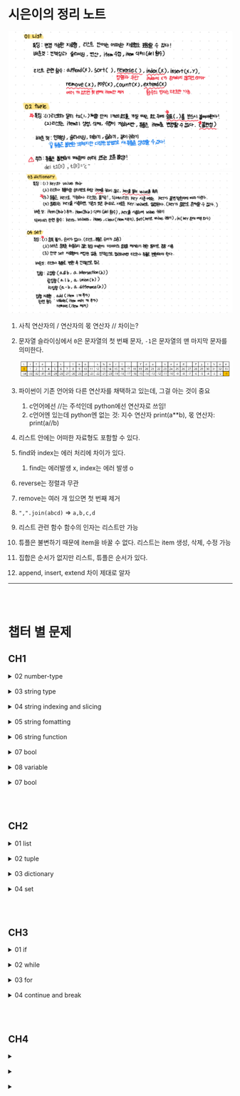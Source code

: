 # 시은이의 정리 노트

![list, tuple](<src/img/list, tuple.jpg>)![dictionary, set](<src/img/dictionary, set.jpg>)

1. 사칙 연산자의 / 연산자의 몫 연산자 // 차이는?

2. 문자열 슬라이싱에서 `0`은 문자열의 첫 번째 문자, `-1`은 문자열의 맨 마지막 문자를 의미한다.

   ![](./src/img/문자열_슬라이싱.png)

3. 파이썬이 기존 언어와 다른 연산자를 채택하고 있는데, 그걸 아는 것이 중요

   1. c언어에선 //는 주석인데 python에선 연산자로 쓰임!
   2. c언어엔 있는데 python엔 없는 것: 지수 연산자 print(a\*\*b), 몫 연산자: print(a//b)

4. 리스트 안에는 어떠한 자료형도 포함할 수 있다.

5. find와 index는 에러 처리에 차이가 있다.
   1. find는 에러발생 x, index는 에러 발생 o
6. reverse는 정렬과 무관

7. remove는 여러 개 있으면 첫 번째 제거

8. `",".join(abcd)` => `a,b,c,d`

9. 리스트 관련 함수 함수의 인자는 리스트만 가능

10. 튜플은 불변하기 때문에 item을 바꿀 수 없다. 리스트는 item 생성, 삭제, 수정 가능

11. 집합은 순서가 없지만 리스트, 튜플은 순서가 있다.

12. append, insert, extend 차이 제대로 알자

---

<br><br>

# 챕터 별 문제

## CH1

<details>
  <summary>02 number-type</summary>
  
> 문제 1: 기본 숫자형

설명: 다음의 변수에 정수형, 실수형 값을 할당한 후, 해당 값의 타입을 출력하는 프로그램을 작성하세요.

- a에 100을 할당
- b에 3.14를 할당

```python
# TODO: 아래에 코드를 작성하세요.
```

> 문제 2: 2진수, 8진수, 16진수 변환

설명: 다음의 10진수 숫자를 각각 2진수, 8진수, 16진수로 변환하여 출력하는 프로그램을 작성하세요.

- 10 (10진수)
- 255 (10진수)

```python
# TODO: 아래에 코드를 작성하세요.
```

> 문제 3: 사칙연산

설명: 두 정수 a = 15, b = 4에 대해 다음의 연산을 수행하고 결과를 출력하는 프로그램을 작성하세요.

- a와 b의 합
- a와 b의 차
- a와 b의 곱
- a를 b로 나눈 결과
- a를 b로 나눈 몫
- a를 b로 나눈 나머지

```python
# TODO: 아래에 코드를 작성하세요.
```

> 문제 4: 지수 연산

설명: 정수 a = 2, b = 5에 대해 a의 b제곱을 계산하고 결과를 출력하는 프로그램을 작성하세요.

```python
# TODO: 아래에 코드를 작성하세요.
```

> 문제 5: 복합 연산자

설명: 정수 x = 10을 초기값으로 설정하고 다음의 연산을 수행하여 결과를 출력하는 프로그램을 작성하세요.

- x에 5를 더하고 결과 출력
- x에 2를 곱하고 결과 출력
- x를 3으로 나누고 결과 출력
- x의 나머지를 4로 구하고 결과 출력
- x를 2로 나눈 몫을 구하고 결과 출력

```python
# TODO: 아래에 코드를 작성하세요.
```

> 문제 6: 실수형 연산

설명: 다음의 두 실수형 변수 num1 = 5.5, num2 = 2.0에 대해 사칙연산을 수행하고 결과를 출력하는 프로그램을 작성하세요.

- 덧셈
- 뺄셈
- 곱셈
- 나눗셈

```python
# TODO: 아래에 코드를 작성하세요.
```

</details>

<br>

<details>
  <summary>03 string type</summary>
  
> 문제 1

다음 중 출력 결과가 올바르게 나오는 코드를 고르세요.

```python
# 1.
print("Python is 'fun'")

# 2.
print('Python is "fun"')

# 3.
print("Python's fun")

# 4.
print('Python's fun')
```

> 문제 2

다음 코드를 실행했을 때 출력 결과는 무엇일까요?

```python
a = "Hello"
b = "World"
print(a + " " + b)  # ?
```

> 문제 3

다음 코드에서 print(a \* 3)의 결과를 예측하세요.

```python
a = "python "
print(a * 3)  # ?
```

> 문제 4

문자열 "Life is too short"의 길이를 구하는 코드를 작성하세요.

```python
a = "Life is too short"
# 문자열 길이를 구하는 코드
```

> 문제 5

다음 중 여러 줄 문자열을 올바르게 출력하는 코드를 고르세요.

```python
# 1.
print("""Hello
World""")

# 2.
print("Hello
World")
```

> 문제 6

- 다음 문자열에 포함된 따옴표를 제대로 출력하도록 코드 작성하기.
  - 문자열: "Python's fun!"

```python
# 코드 작성
```

> 문제 7

다음 코드를 실행했을 때 결과가 어떻게 나오는지 예측하세요.

```python
a = "=" * 10
b = "-" * 5
print(a + b)  # ?
```

</details>

<br>

<details>
  <summary>04 string indexing and slicing</summary>
  
> 문제 1

다음 코드를 실행했을 때 출력 값을 예측하시오.

```python
a = "Python programming"
print(a[0])  # ?
print(a[5])   # ?
print(a[-0])   # ?
print(a[-3])  # ?
```

> 문제 2

다음 코드를 실행했을 때 결과를 예측하세요. 또한, 이 코드에서 문자열 슬라이싱의 start와 end가 각각 어떻게 적용되는지 설명해보세요.

```python
a = "Life is too short, You need Python"
print(a[0:4])  # ?
print(a[:3])  # ?
print(a[3:])  # ?
print(a[8:11])  # ?
print(a[:])  # ?
print(a[2:-3])  # ?

```

> 문제 3

문자열에서 끝에서부터 세 번째 문자를 추출하려면 어떻게 해야 할까요? 코드로 작성해보세요.

```python
a = "Hello, Python!"
# 끝에서 세 번째 문자 추출하는 코드

```

> 문제 4

다음 문자열을 슬라이싱을 사용하여 날짜와 날씨 정보를 각각 추출하는 코드를 작성하세요.

```python
a = "20241014Cloudy"
# 날짜와 날씨를 추출하는 코드 작성

```

> 문제 5

다음 코드를 실행했을 때 출력 결과는 무엇일까요?

```python
a = "I love Python"
print(a[:6])  # ?
print(a[7:])  # ?
```

> 문제 6

- 문자열 "2024년 10월 14일"에서 연, 월, 일을 각각 슬라이싱을 사용해 추출하고, 아래와 같이 출력하는 코드를 작성하세요.
  - 연: 2024
  - 월: 10
  - 일: 14

```python
a = "2024년 10월 14일"
# 연, 월, 일을 추출하는 코드 작성
```

> 문제7

아래 코드가 에러가 나는 이유를 설명하세요.

```python
a="Pithon"
a[1]="y"
print(a[1])
```

> 문제 8

문자열 "Python"에서 두 번째 문자를 "y"로 바꾸기 위해 슬라이싱을 사용한 코드를 작성하세요.

```python
a = "Pithon"
# 두 번째 문자를 "y"로 변경하는 코드 작성
```

</details>

<br>

<details>
  <summary>05 string fomatting</summary>
  
> 문제 1

다음 코드를 실행했을 때 출력 결과를 예측하세요.

```python
a = "I eat %d apples." % 5
print(a)
```

> 문제 2

포맷 함수를 사용하여 아래 문자열을 출력해보세요.

```python
number = 10
day = "three"
# 출력: I ate 10 apples. So, I was sick for three days.
```

> 문제 3

다음 코드의 출력 결과를 예측해 보세요.

```python
a="%s" % "apple"
print(a)

a = "%10s" % "apple"
print(a)

a = "%-10s" % "apple"
print(a)
```

> 문제 4

다음 코드에서 number가 3이고 apples가 "five"일 때, f-string 포매팅을 이용해서 아래와 같은 문자열을 출력하는 코드를 완성하세요.

```python
number = 3
apples = "five"
# 출력: I have 3 apples and my brother has five.
```

> 문제 5

포맷 함수와 f-string 포매팅을 사용하여 왼쪽으로 정렬하고, 총 15자리의 공백을 "!"로 채워서 출력하는 코드를 작성하세요.

```python
a = "Python"
```

> 문제 6

포맷 함수와 f-string 포매팅을 사용하여 소수점 둘째 자리까지만 출력하도록 코드를 수정하세요.

```python
number = 3.14159
```

> 문제 7

f-string 포매팅을 이용하여 age가 25일 때 "나의 나이는 25살입니다."라는 문장을 출력하는 코드를 작성하세요.

```python
age = 25
# f-string을 사용해 나이를 포함하는 문장을 출력
```

> 문제 8

포맷 함수와 f-string 포매팅을 사용하여 문자열 "Python"을 가운데 정렬하고, 공백을 \*로 채운 결과를 출력하는 코드를 작성하세요.

```python
a = "Python"
```

</details>

<br>

<details>
  <summary>06 string function</summary>
  
   
> 문제 1

문자열에서 문자 'a'의 개수를 세는 코드를 작성하세요.

> 문제2

문자열 a = "programming"에서 문자 'm'이 처음으로 나타나는 위치를 찾는 코드를 작성하세요.

> 문제3

문자열 "apple"에서 find()와 index()의 차이를 확인해보세요. 문자 'p'와 'z'를 찾는 코드를 작성하세요.

> 문제4

문자열 "abcd"를 콤마(,)로 구분하여 연결된 문자열로 변환하는 코드를 작성하세요.

> 문제5

문자열 "HELLO world"를 모두 소문자로 변환한 결과를 출력하는 코드를 작성하세요.

> 문제6

문자열 "hello world"를 모두 대문자로 변환한 결과를 출력하는 코드를 작성하세요.

> 문제7

다음 문자열에서 왼쪽과 오른쪽의 공백을 제거한 후 결과를 출력하세요.

```python
a= "  hi  "
```

> 문제8

다음 문자열에서 오른쪽의 공백을 제거한 후 결과를 출력하세요.

```python
a= "  hi  "
```

> 문제9

문자열 "I love apples"에서 "apples"를 "bananas"로 변경하는 코드를 작성하세요.

> 문제10

문자열 "one:two:three:four"를 콜론(:)을 기준으로 분리한 후, 결과를 출력하세요.

</details>

<br>

<details>
  <summary>07 bool</summary>

> 문제1

다음 코드의 출력 결과를 예측해보세요.

```python
a = bool("Hello World")
b = bool("")
c = bool([0, 1, 2])
d = bool([])

print(a)
print(b)
print(c)
print(d)
```

> 문제2

다음 코드에서 참(True) 또는 거짓(False)으로 평가되는 값을 확인하고, 올바른 결과를 예측하세요.

```python
a = bool(0)
b = bool(-1)
c = bool(3.14)
d = bool(None)

print(a)
print(b)
print(c)
print(d)
```

> 문제3

다음 리스트에서 참(True)로 평가되는 값만 출력하도록 코드를 작성하세요.

```python
items = [0, 1, "", "Python", [], [1, 2], {}, {"key": "value"}, None]

# 힌트: for 문과 if 문을 활용하세요.
```

> 문제4

사용자로부터 입력받은 값이 비어있지 않으면 "입력되었습니다"를 출력하고, 비어 있으면 "입력되지 않았습니다"를 출력하는 프로그램을 작성하세요.

```python
# 예시
user_input = input("값을 입력하세요: ")

# 여기서 작성
```

> 문제5

다음 값들이 참(True)인지 거짓(False)인지 확인하는 코드를 작성하세요.

```python
bool("False")
bool([])
bool([None])
bool({})
bool(100)
bool(())
bool((""))
```

</details>

<br>

<details>
  <summary>08 variable</summary>

> 문제1

다음 코드의 출력 결과를 예측해보세요.

```python
a = [1, 2, 3]
b = a

a[0] = 100
print(a)  # ?
print(b)  # ?
```

> 문제2

다음 코드에서 a와 b가 같은 객체를 가리키는지 확인하는 코드를 작성하세요.

```python
a = [1, 2, 3]
b = a[:]

# a와 b가 같은 객체인지 확인하는 코드
```

> 문제3

copy 모듈을 사용하지 않고 리스트 a를 복사하여 b에 저장한 후, a의 값을 수정했을 때 b의 값이 영향을 받지 않도록 하세요.

```python
a=[1,2,3]

# 여기서 작성
```

> 문제4

copy 모듈을 사용하여 리스트 a를 복사하여 b에 저장한 후, a의 값을 수정했을 때 b의 값이 영향을 받지 않도록 하세요.

```python
a=[1,2,3]

# 여기서 작성
```

> 문제5

다음 코드를 실행했을 때 출력 결과가 무엇일지 예측하세요.

```python
a, b = ("apple", "banana")
print(a)  # ?
print(b)  # ?
```

> 문제6

다음 코드에서 여러 변수에 같은 값을 할당하고, 그 값을 출력하는 코드를 작성하세요.

```python
a = b = c = "hello"

print(a)  # ?
print(b)  # ?
print(c)  # ?
```

> 문제7

두 변수 a와 b의 값을 서로 바꾸는 코드를 작성하세요.

```python
a = 10
b = 20

# a와 b의 값을 바꾸는 코드
print(a)  # 20
print(b)  # 10
```

> 문제8

리스트 [10, 20, 30]을 변수 a, b, c에 각각 할당하는 코드를 작성하세요. 한 줄로 해결해 보세요.

```python
# 예시: a = 10, b = 20, c = 30
```

</details>

<br>

<details>
  <summary>07 bool</summary>

> 문제1

다음 코드의 출력 결과를 예측해보세요.

```python
a = bool("Hello World")
b = bool("")
c = bool([0, 1, 2])
d = bool([])

print(a)
print(b)
print(c)
print(d)
```

> 문제2

다음 코드에서 참(True) 또는 거짓(False)으로 평가되는 값을 확인하고, 올바른 결과를 예측하세요.

```python
a = bool(0)
b = bool(-1)
c = bool(3.14)
d = bool(None)

print(a)
print(b)
print(c)
print(d)
```

> 문제3

다음 리스트에서 참(True)로 평가되는 값만 출력하도록 코드를 작성하세요.

```python
items = [0, 1, "", "Python", [], [1, 2], {}, {"key": "value"}, None]

# 힌트: for 문과 if 문을 활용하세요.
```

> 문제4

사용자로부터 입력받은 값이 비어있지 않으면 "입력되었습니다"를 출력하고, 비어 있으면 "입력되지 않았습니다"를 출력하는 프로그램을 작성하세요.

```python
# 예시
user_input = input("값을 입력하세요: ")

# 여기서 작성
```

> 문제5

다음 값들이 참(True)인지 거짓(False)인지 확인하는 코드를 작성하세요.

```python
bool("False")
bool([])
bool([None])
bool({})
bool(100)
```

</details>

<br><br>

## CH2

<details>
  <summary>01 list</summary>

> 문제1

다음 리스트에서 ['a', 'b', 'c']를 인덱싱으로 출력하는 코드를 작성하세요.

```python
a = [1, 2, 3, ['a', 'b', 'c']]
```

> 문제2

다음 코드의 출력 값은 무엇일까용?

```python
a = [1, 2, 3, ['a', 'b', 'c']]
print(a[3]) #
print(a[-1]) #

print(a[-1][0]) #
print(a[-1][1]) #
```

> 문제3

다음 리스트에서 ['Life', 'is']를 슬라이싱으로 출력하는 코드를 작성하세요.

```python
a = [1, 2, ['Life', 'is', 'too', 'short']]
```

> 문제4

다음 리스트의 출력 결과는 무엇일까요?

```python
a=[1,2,3,["a","b","c"],4,5]
print(a[0:2]) #
print(a[:2]) #
print(a[2:]) #


a=[1,2,3,["a","b","c"],4,5]
print(a[2:5]) #
print(a[3][:2]) #
```

> 문제3

다음 리스트 a와 b를 더한 결과는 무엇인가요?

```python
a = [1, 2, 3]
b = [4, 5, 6]
```

> 문제4

다음 코드에서 리스트 a의 값을 [1, 4, 3]으로 수정하세요.

```python
a = [1, 2, 3]
```

> 문제5

2가지 방식을 사용하여 리스트에서 마지막 요소를 삭제하는 코드를 작성하세요.

```python
a = [1, 2, 3, 4]
```

> 문제6

슬라이스를 사용하여 리스트 0,1번째 item을 삭제하는 코드를 작성하세요.

```python
a = [1, 2, 3, 4]
```

> 문제7

다음 리스트를 오름차순으로 정렬하고, 그 결과를 출력하는 코드를 작성하세요.

```python
a = [3, 1, 4, 5, 2]
```

> 문제8

리스트에 새로운 요소 [7, 8]을 추가하는 코드를 두 가지 방식으로 작성하세요.

```python
a = [1, 2, 3, 4, 5, 6]
```

> 문제9

리스트에서 숫자 3이 몇 번 등장하는지 출력하는 코드를 작성하세요.

```python
a = [3, 1, 2, 3, 4, 3, 5]
```

> 문제10

다음 리스트의 순서를 뒤집는 코드를 작성하세요.

```python
a=["a","c","b"]
```

> 문제 11

리스트의 0번째 위치에 4를 삽입하는 코드를 작성하세요

```python
a=[1,2,3]
```

> 문제 12

리스트의 3번째 위치에 5를 삽입하는 코드를 작성하세요

```python
a=[4, 1, 2, 3]
```

> 문제13

다음 코드의 출력 값을 예측해보세요.

```python
a=[1,2,3,1,2,3]
a.remove(3)
```

</details>

<br>

<details>
  <summary>02 tuple</summary>

> 문제1

다음 튜플에서 "b"를 인덱싱으로 출력하는 코드를 작성하세요.

```python
t1 = (1, 2, "a", "b")
```

> 문제2

다음 튜플에서 ("a", "b")를 슬라이싱으로 출력하는 코드를 작성하세요.

```python
t2 = (1, 2, 3, "a", "b")
```

> 문제3

다음 두 튜플 t1과 t2를 더한 결과는 무엇인가요?

```python
t1=(1,2,"a","b")
t2 = (3, 4)
```

> 문제4

다음 두 튜플 t2과 t3를 곱한 결과는 무엇인가요?

```python
t2=(3,4)
t3=t2*3
```

> 문제5

다음 튜플의 길이를 구하는 코드를 작성하세요.

```python
t3 = (1, 2, 3, "a", "b", "c")
```

> 문제6

다음 튜플을 두 배로 곱한 결과를 출력하는 코드를 작성하세요.

```python
t4 = (1, "a", 3)
```

> 문제7

아래 코드가 오류가 나는 이유를 리스트와 튜플의 차이점에 빗대어 설명해주세요.

```python
del t1[0]
t1[0]="c"
```

</details>

<br>

<details>
  <summary>03 dictionary</summary>

> 문제1

다음 딕셔너리에서 "name" 키에 해당하는 값을 출력하는 코드를 작성하세요.

```python
a = {"name": "pey", "age": 30, "city": "Seoul"}
```

> 문제2

다음 딕셔너리에 "email" 키와 "email@example.com" 값을 추가하는 코드를 작성하세요.

```python
b = {"name": "pey", "age": 30, "city": "Seoul"}
```

> 문제3

다음 딕셔너리에서 "age" 키에 해당하는 값을 "31"로 수정하는 코드를 작성하세요.

```python
c = {"name": "pey", "age": 30, "city": "Seoul"}
```

> 문제4

다음 딕셔너리에서 "city" 키를 삭제하는 코드를 작성하세요.

```python
d = {"name": "pey", "age": 30, "city": "Seoul"}
```

> 문제5

다음 딕셔너리에 존재하지 않는 "phone" 키를 찾을 때, 값이 없으면 "No phone number"를 반환하는 코드를 작성하세요.

```python
e = {"name": "pey", "age": 30}
```

> 문제6

다음 딕셔너리의 출력 값을 예상해보세요.

```python
a={1:"a",1:"b"}
```

> 문제7

다음 딕셔너리가 오류가 나는 이유를 설명해보세요.

```python
# a={[1,2]:"hi"}
# print(a)
```

> 문제8

다음 딕셔너리의 key 리스트를 만들고 list로 반환하세요.

```python
a={"name":"pey", "phone":"010-1234-5678", "birth":"1118"}
```

> 문제9

for in 함수를사용하여 아래와 같이 key를 반환하세요

```python
# name
# phone
# birth
```

> 문제10

다음 딕셔너리의 value 리스트를 만들고 list로 반환하세요.

```python
a={"name":"pey", "phone":"010-1234-5678", "birth":"1118"}
```

> 문제 11

다음 딕셔너리의 item을 구하고 list로 반환하세요

```python
a={"name":"pey", "phone":"010-1234-5678", "birth":"1118"}
```

> 문제12

다음 딕셔너리의 item을 삭제하세요.

```python
a={"name":"pey", "phone":"010-1234-5678", "birth":"1118"}
```

> 문제13

함수를 사용하여 key로 value값을 구하세요.

```python
a={"name":"pey", "phone":"010-1234-5678", "birth":"1118"}
```

> 문제14

아래 코드가 오류가 나는 이유와 오류가 나지 않도록 변경한 코드를 작성하세요.

```python
# b=a["nokey"]
# print(b)
```

> 문제15

딕셔너리에 "name"이라는 키가 존재하는지 확인하는 코드를 작성하세요.

</details>

<br>

<details>
  <summary>04 set</summary>

> 문제1

다음 리스트에서 중복을 제거하여 집합으로 변환한 후 출력하는 코드를 작성하세요.

```python
my_list = [1, 2, 2, 3, 4, 4, 5]
```

> 문제2

다음 두 집합의 교집합을 두 가지 방식으로 구하세요.

```python
set1 = {1, 2, 3, 4, 5}
set2 = {4, 5, 6, 7, 8}
```

> 문제3

다음 두 집합의 합집합을 두 가지 방식으로 구하세요.

```python
set1 = {1, 2, 3}
set2 = {3, 4, 5}
```

> 문제4

다음 두 집합의 차집합을 두 가지 방식으로 구하세요.

```python
set1 = {1, 2, 3, 4}
set2 = {2, 3, 5}
```

> 문제5

다음 집합에 숫자 7을 추가한 후, 숫자 1을 제거하는 코드를 작성하세요.

```python
set1 = {1, 2, 3, 4, 5}
```

> 문제6

다음 집합에 숫자 6,7을 추가하는 코드를 작성하세요.

```python
set1 = {1, 2, 3, 4, 5}
```

> 문제7

다음 집합을 리스트와 튜플로 변환하세요.

```python
s1=set([1,2,3])
```

</details>

<br><br>

## CH3

<details>
  <summary>01 if</summary>

> 문제 1: 돈이 있으면 택시 타기

설명: 아래 코드를 참고하여 주어진 조건에 따라 다른 메시지를 출력하는 코드를 작성하세요.

- money 변수를 True 또는 False로 설정합니다.
- money가 True일 경우 "택시를 타고 가라"라는 메시지를 출력하고, False일 경우 "걸어가라"라는 메시지를 출력하도록 하세요.

```python
# TODO: 아래에 코드를 작성하세요.
```

> 문제 2: 논리 연산자 사용하기

설명: 아래 코드를 참고하여 금액과 카드를 활용해 택시를 탈 수 있는지를 판단하세요.

money 변수를 2000으로 설정하고 card 변수를 True로 설정합니다.

- money가 3000 이상이거나 card가 True인 경우 "택시를 타고 가라"라는 메시지를 출력하고, 그렇지 않을 경우 "걸어가라"라는 메시지를 출력하도록 코드를 작성하세요.

```python
# TODO: 아래에 코드를 작성하세요.
```

> 문제 3: 리스트에서 값 확인하기

설명: 주어진 리스트에서 특정 값이 포함되어 있는지 확인하는 코드를 작성하세요.

- pocket 리스트를 ["paper", "cellphone", "money"]로 설정합니다.
- 만약 "money"가 pocket 리스트에 포함되어 있으면 "택시를 타고 가라"라는 메시지를 출력하고, 그렇지 않으면 "걸어가라"라는 메시지를 출력하도록 하세요.

```python
# TODO: 아래에 코드를 작성하세요.
```

> 문제 4: 카드 여부에 따른 판단

설명: 다음 조건에 따라 메시지를 출력하는 코드를 작성하세요.

- pocket 리스트를 ["paper", "cellphone"]로 설정하고 card 변수를 True로 설정합니다.
- 만약 "money"가 pocket 리스트에 포함되어 있으면 "택시를 타고 가라"라는 메시지를 출력하고,
- 그렇지 않으면 카드 여부에 따라 "택시를 타고 가라" 또는 "걸어가라"라는 메시지를 출력하도록 하세요.

```python
# TODO: 아래에 코드를 작성하세요.
```

> 문제 5: 조건부 표현식 활용하기

설명: 점수를 바탕으로 메시지를 출력하는 코드를 작성하세요.

- score 변수를 40으로 설정합니다.
- score가 60 이상이면 "success", 그렇지 않으면 "failure"라는 메시지를 출력하는 코드를 조건부 표현식을 사용하여 작성하세요.

```python
# TODO: 아래에 코드를 작성하세요.
```

> 문제 6: pass 문 활용하기

설명: pass 문을 활용하여 특정 조건을 건너뛰는 코드를 작성하세요.

- pocket 리스트를 ["paper", "cellphone", "money"]로 설정합니다.
- 만약 "money"가 포함되어 있으면 pass를 사용하여 아무 작업도 하지 않고, 그렇지 않으면 "카드를 꺼내라"라는 메시지를 출력하는 코드를 작성하세요.

```python
# TODO: 아래에 코드를 작성하세요.
```

</details>

<br>

<details>
  <summary>02 while</summary>

> 문제 1: 나무 찍기 게임
> 설명: 나무를 5번 찍는 게임을 만듭니다. 사용자가 나무를 몇 번 찍었는지 출력하고, 3번 찍었을 때 "나무 넘어갑니다."라고 출력합니다. 사용자가 5번 찍으면 게임이 종료됩니다.

```python
# TODO: 아래에 코드를 작성하세요.
```

> 문제 2: 커피 자판기

설명: 커피 자판기 프로그램을 작성하세요. 사용자가 돈을 입력하면, 300원이면 커피를 주고, 300원 초과일 경우 거스름돈을 주며 커피를 제공합니다. 300원 미만일 경우 "돈을 다시 돌려주고 커피를 주지 않습니다."라는 메시지를 출력합니다. 만약 커피가 다 떨어지면 "커피가 다 떨어졌습니다. 판매를 중지 합니다."라는 메시지를 출력하고 프로그램을 종료합니다.

```python
# TODO: 아래에 코드를 작성하세요.
```

> 문제 3: 홀수 출력하기

설명: 1부터 10까지의 숫자를 순회하면서 짝수는 continue를 사용하여 건너뛰고 홀수만 출력하는 프로그램을 작성하세요.

```python
# TODO: 아래에 코드를 작성하세요.
```

> 문제 4: 1부터 100까지의 합계 구하기 (10의 배수 제외)

설명: 1부터 100까지의 숫자 중 10의 배수를 제외한 나머지 숫자의 합계를 구하는 프로그램을 작성하세요. 이때 continue를 사용하여 10의 배수를 건너뛰도록 합니다.

```python
# TODO: 아래에 코드를 작성하세요.
```

> 문제 5: 사용자가 입력한 숫자 합계 구하기

설명: 사용자가 입력한 숫자의 합계를 구하는 프로그램을 작성하세요. 사용자가 0을 입력하면 종료됩니다. 이때, 사용자가 음수를 입력하면 "음수를 입력하셨습니다."라는 메시지를 출력하고, 다음 숫자를 입력받습니다.

```python
# TODO: 아래에 코드를 작성하세요.
```

> 문제 6: 특정 숫자까지의 짝수 출력하기

설명: 사용자가 특정 숫자를 입력하면, 1부터 해당 숫자까지의 짝수만 출력하는 프로그램을 작성하세요. continue를 사용하여 홀수는 건너뛰도록 합니다.

```python
# TODO: 아래에 코드를 작성하세요.
```

</details>

<br>

<details>
  <summary>03 for</summary>

> 문제 1: 학생 점수 합격 여부 출력하기
>
> 설명: 아래와 같이 5명의 학생 점수가 주어졌을 때, 합격인지 불합격인지 결과를 출력하는 프로그램을 작성하세요.

- 점수 리스트 marks를 [85, 55, 75, 45, 90]으로 설정합니다.
- 각 학생의 점수가 60점 이상이면 "n번 학생은 합격입니다."라고 출력하고, 그렇지 않으면 "n번 학생은 불합격입니다."라고 출력하세요.

```python
marks = [85, 55, 75, 45, 90]
# TODO: 아래에 코드를 작성하세요.
```

> 문제 2: 합격자에게만 축하 메시지 보내기

설명: 문제 1에서 작성한 프로그램을 바탕으로, 합격한 학생에게만 축하 메시지를 출력하는 코드를 작성하세요.

- 점수 리스트는 동일하게 사용합니다.
- 합격한 학생에게만 "n번 학생 축하합니다. 합격입니다."라고 출력하도록 하세요.

```python
marks = [85, 55, 75, 45, 90]
# TODO: 아래에 코드를 작성하세요.
```

> 문제 3: 1부터 20까지의 합계 구하기

설명: range 함수를 사용하여 1부터 20까지의 합계를 계산하고 출력하는 프로그램을 작성하세요.

```python
# TODO: 아래에 코드를 작성하세요.
```

> 문제 4: 리스트 내포 사용하여 제곱 리스트 만들기

설명: 1부터 10까지의 숫자를 제곱한 값을 가진 리스트를 리스트 내포를 사용하여 만들고 출력하세요.

- 결과 리스트는 [1, 4, 9, 16, 25, 36, 49, 64, 81, 100]이 되어야 합니다.

```python
# TODO: 아래에 코드를 작성하세요.
```

> 문제 5: 홀수 리스트 만들기

설명: 1부터 30까지의 숫자 중 홀수만 포함된 리스트를 만들고 출력하세요. 리스트 내포를 사용하여 구현합니다.

```python
# TODO: 아래에 코드를 작성하세요.
```

> 문제 6: 리스트에서 특정 조건을 만족하는 값 필터링하기

설명: 주어진 리스트에서 10보다 큰 값만을 포함하는 새로운 리스트를 만들어 출력하세요.

- 원본 리스트는 [5, 12, 3, 18, 7, 30, 9]입니다.

```python
original_list = [5, 12, 3, 18, 7, 30, 9]
# TODO: 아래에 코드를 작성하세요.
```

</details>

<br>

<details>
  <summary>04 continue and break</summary>

> 문제 1: 홀수 출력하기 (continue 사용)

설명: 1부터 20까지의 숫자 중 홀수만 출력하는 프로그램을 작성하세요. 이때 짝수는 continue를 사용하여 출력하지 않도록 합니다.

```python
# TODO: 아래에 코드를 작성하세요.
```

> 문제 2: 첫 짝수 출력 후 종료하기 (break 사용)

설명: 1부터 10까지의 숫자를 순회하면서 첫 번째 짝수를 출력하고, 그 후에는 더 이상 숫자를 출력하지 않는 프로그램을 작성하세요. 이때 break를 사용하여 반복문을 종료합니다.

```python
# TODO: 아래에 코드를 작성하세요.
```

> 문제 3: 1부터 10까지의 숫자 중 짝수는 패스하고 출력하기 (pass 사용)

설명: 1부터 10까지의 숫자를 순회하면서 짝수는 pass를 사용하고 홀수만 출력하는 프로그램을 작성하세요.

```python
# TODO: 아래에 코드를 작성하세요.
```

> 문제 4: 1부터 100까지의 합계 구하기 (continue 사용)

설명: 1부터 100까지의 숫자 중 10의 배수는 건너뛰고 나머지 숫자의 합계를 구하는 프로그램을 작성하세요. 이때 continue를 사용하여 10의 배수를 건너뛰도록 합니다.

```python
# TODO: 아래에 코드를 작성하세요.
```

> 문제 5: "a"가 포함된 문자열 필터링하기 (break 사용)

설명: 주어진 문자열 리스트에서 "a"가 포함된 문자열을 만나면 출력하고, 그 후 더 이상 문자열을 출력하지 않는 프로그램을 작성하세요. 이때 break를 사용합니다.

```python
strings = ["apple", "banana", "cherry", "date", "fig", "grape"]
# TODO: 아래에 코드를 작성하세요.
```

> 문제 6: 1부터 50까지의 숫자 중 7의 배수는 건너뛰고 출력하기 (pass 사용)

설명: 1부터 50까지의 숫자를 순회하면서 7의 배수는 pass하고 나머지 숫자를 출력하는 프로그램을 작성하세요.

```python
# TODO: 아래에 코드를 작성하세요.
```

</details>

<br><br>

## CH4

<details>
  <summary></summary>

> 문제1

```python

```

> 문제2

```python

```

> 문제3

```python

```

> 문제4

```python

```

> 문제5

```python

```

> 문제6

```python

```

> 문제7

```python

```

</details>

<br>

<details>
  <summary></summary>

> 문제1

```python

```

> 문제2

```python

```

> 문제3

```python

```

> 문제4

```python

```

> 문제5

```python

```

> 문제6

```python

```

> 문제7

```python

```

</details>

<br>

<details>
  <summary></summary>

> 문제1

```python

```

> 문제2

```python

```

> 문제3

```python

```

> 문제4

```python

```

> 문제5

```python

```

> 문제6

```python

```

> 문제7

```python

```

</details>

<br>
